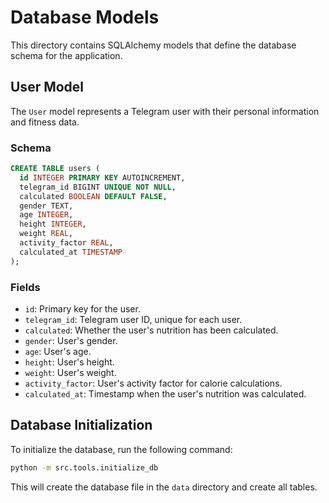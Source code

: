 # Database Models

This directory contains SQLAlchemy models that define the database schema for the application.

## User Model

The `User` model represents a Telegram user with their personal information and fitness data.

### Schema

```sql
CREATE TABLE users (
  id INTEGER PRIMARY KEY AUTOINCREMENT,
  telegram_id BIGINT UNIQUE NOT NULL,
  calculated BOOLEAN DEFAULT FALSE,
  gender TEXT,
  age INTEGER,
  height INTEGER,
  weight REAL,
  activity_factor REAL,
  calculated_at TIMESTAMP
);
```

### Fields

- `id`: Primary key for the user.
- `telegram_id`: Telegram user ID, unique for each user.
- `calculated`: Whether the user's nutrition has been calculated.
- `gender`: User's gender.
- `age`: User's age.
- `height`: User's height.
- `weight`: User's weight.
- `activity_factor`: User's activity factor for calorie calculations.
- `calculated_at`: Timestamp when the user's nutrition was calculated.

## Database Initialization

To initialize the database, run the following command:

```bash
python -m src.tools.initialize_db
```

This will create the database file in the `data` directory and create all tables. 